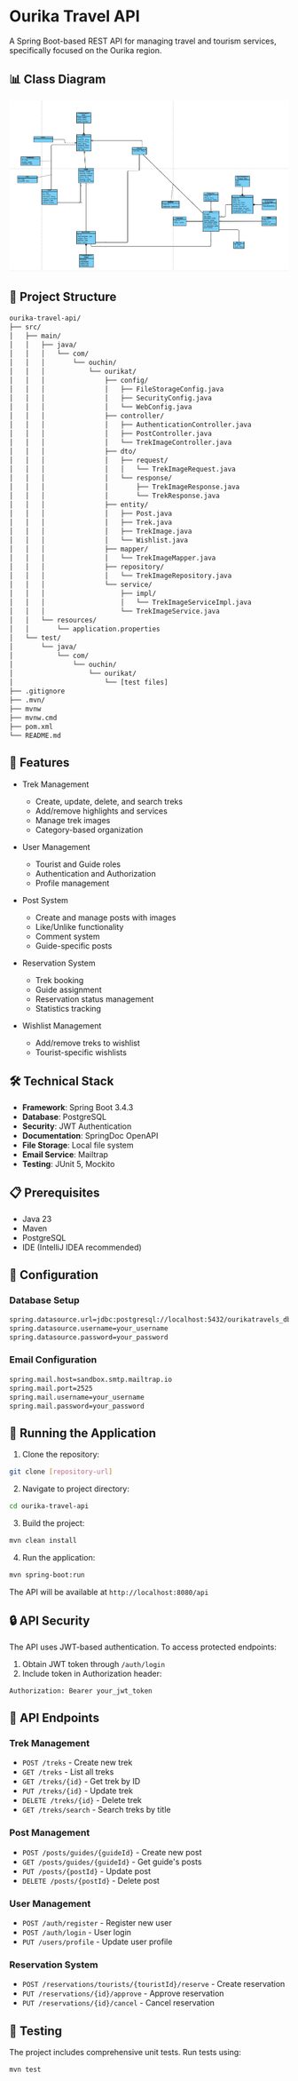# Ourika Travel API

A Spring Boot-based REST API for managing travel and tourism services, specifically focused on the Ourika region.

## 📊 Class Diagram
![Class Diagram](image.png)

## 📁 Project Structure
```
ourika-travel-api/
├── src/
│   ├── main/
│   │   ├── java/
│   │   │   └── com/
│   │   │       └── ouchin/
│   │   │           └── ourikat/
│   │   │               ├── config/
│   │   │               │   ├── FileStorageConfig.java
│   │   │               │   ├── SecurityConfig.java
│   │   │               │   └── WebConfig.java
│   │   │               ├── controller/
│   │   │               │   ├── AuthenticationController.java
│   │   │               │   ├── PostController.java
│   │   │               │   └── TrekImageController.java
│   │   │               ├── dto/
│   │   │               │   ├── request/
│   │   │               │   │   └── TrekImageRequest.java
│   │   │               │   └── response/
│   │   │               │       ├── TrekImageResponse.java
│   │   │               │       └── TrekResponse.java
│   │   │               ├── entity/
│   │   │               │   ├── Post.java
│   │   │               │   ├── Trek.java
│   │   │               │   ├── TrekImage.java
│   │   │               │   └── Wishlist.java
│   │   │               ├── mapper/
│   │   │               │   └── TrekImageMapper.java
│   │   │               ├── repository/
│   │   │               │   └── TrekImageRepository.java
│   │   │               └── service/
│   │   │                   ├── impl/
│   │   │                   │   └── TrekImageServiceImpl.java
│   │   │                   └── TrekImageService.java
│   │   └── resources/
│   │       └── application.properties
│   └── test/
│       └── java/
│           └── com/
│               └── ouchin/
│                   └── ourikat/
│                       └── [test files]
├── .gitignore
├── .mvn/
├── mvnw
├── mvnw.cmd
├── pom.xml
└── README.md
```

## 🚀 Features

- Trek Management
  - Create, update, delete, and search treks
  - Add/remove highlights and services
  - Manage trek images
  - Category-based organization

- User Management
  - Tourist and Guide roles
  - Authentication and Authorization
  - Profile management

- Post System
  - Create and manage posts with images
  - Like/Unlike functionality
  - Comment system
  - Guide-specific posts

- Reservation System
  - Trek booking
  - Guide assignment
  - Reservation status management
  - Statistics tracking

- Wishlist Management
  - Add/remove treks to wishlist
  - Tourist-specific wishlists

## 🛠 Technical Stack

- **Framework**: Spring Boot 3.4.3
- **Database**: PostgreSQL
- **Security**: JWT Authentication
- **Documentation**: SpringDoc OpenAPI
- **File Storage**: Local file system
- **Email Service**: Mailtrap
- **Testing**: JUnit 5, Mockito

## 📋 Prerequisites

- Java 23
- Maven
- PostgreSQL
- IDE (IntelliJ IDEA recommended)

## 🔧 Configuration

### Database Setup
```properties
spring.datasource.url=jdbc:postgresql://localhost:5432/ourikatravels_db
spring.datasource.username=your_username
spring.datasource.password=your_password
```

### Email Configuration
```properties
spring.mail.host=sandbox.smtp.mailtrap.io
spring.mail.port=2525
spring.mail.username=your_username
spring.mail.password=your_password
```

## 🚀 Running the Application

1. Clone the repository:
```bash
git clone [repository-url]
```

2. Navigate to project directory:
```bash
cd ourika-travel-api
```

3. Build the project:
```bash
mvn clean install
```

4. Run the application:
```bash
mvn spring-boot:run
```

The API will be available at `http://localhost:8080/api`

## 🔒 API Security

The API uses JWT-based authentication. To access protected endpoints:

1. Obtain JWT token through `/auth/login`
2. Include token in Authorization header:
```
Authorization: Bearer your_jwt_token
```

## 📝 API Endpoints

### Trek Management
- `POST /treks` - Create new trek
- `GET /treks` - List all treks
- `GET /treks/{id}` - Get trek by ID
- `PUT /treks/{id}` - Update trek
- `DELETE /treks/{id}` - Delete trek
- `GET /treks/search` - Search treks by title

### Post Management
- `POST /posts/guides/{guideId}` - Create new post
- `GET /posts/guides/{guideId}` - Get guide's posts
- `PUT /posts/{postId}` - Update post
- `DELETE /posts/{postId}` - Delete post

### User Management
- `POST /auth/register` - Register new user
- `POST /auth/login` - User login
- `PUT /users/profile` - Update user profile

### Reservation System
- `POST /reservations/tourists/{touristId}/reserve` - Create reservation
- `PUT /reservations/{id}/approve` - Approve reservation
- `PUT /reservations/{id}/cancel` - Cancel reservation

## 🧪 Testing

The project includes comprehensive unit tests. Run tests using:

```bash
mvn test
```


